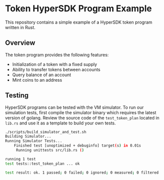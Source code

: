 # Token HyperSDK Program Example
This repository contains a simple example of a HyperSDK token program written in Rust.

## Overview
The token program provides the following features:

- Initialization of a token with a fixed supply
- Ability to transfer tokens between accounts
- Query balance of an account
- Mint coins to an address

## Testing
HyperSDK programs can be tested with the VM simulator. To run our simulation
tests, first compile the simulator binary which requires the latest version of
golang. Review the source code of the `test_token_plan` located in `lib.rs` and
use it as a template to build your own tests.

```sh
./scripts/build_simulator_and_test.sh
Building Simulator...
Running Simulator Tests...
    Finished test [unoptimized + debuginfo] target(s) in 0.01s
     Running unittests src/lib.rs ()

running 1 test
test tests::test_token_plan ... ok

test result: ok. 1 passed; 0 failed; 0 ignored; 0 measured; 0 filtered out; finished in 1.04s
```
